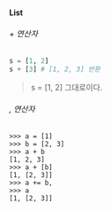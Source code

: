 #### List

###### + 연산자

```python
s = [1, 2]
s + [3] # [1, 2, 3] 반환
```
> s = [1, 2] 그대로이다.

###### , 연산자
```
>>> a = [1]
>>> b = [2, 3]
>>> a + b
[1, 2, 3]
>>> a + [b]
[1, [2, 3]]
>>> a += b,
>>> a
[1, [2, 3]]
```